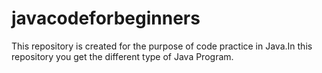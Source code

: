 # javacodeforbeginners
This repository is created for the purpose of code practice in Java.In this repository you get the different type of Java Program.
